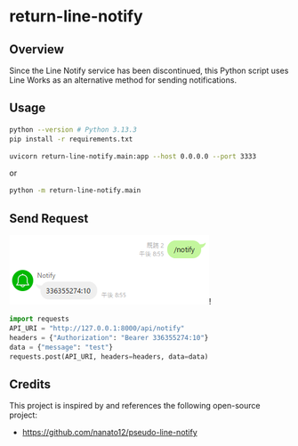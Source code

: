 # return-line-notify

## Overview

Since the Line Notify service has been discontinued, this Python script uses Line Works as an alternative method for sending notifications.

## Usage

```sh
python --version # Python 3.13.3
pip install -r requirements.txt
```

```sh
uvicorn return-line-notify.main:app --host 0.0.0.0 --port 3333
```

or

```sh
python -m return-line-notify.main
```

## Send Request

![1744545368191](image/README/1744545368191.png)!

```python
import requests
API_URI = "http://127.0.0.1:8000/api/notify"
headers = {"Authorization": "Bearer 336355274:10"}
data = {"message": "test"}
requests.post(API_URI, headers=headers, data=data)
```

## Credits

This project is inspired by and references the following open-source project:

- <https://github.com/nanato12/pseudo-line-notify>
